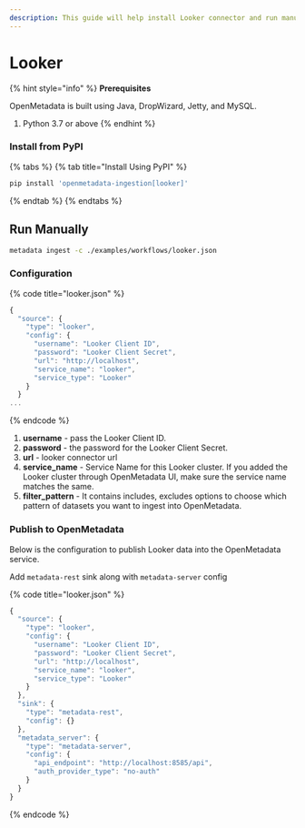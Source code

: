 ```yaml
---
description: This guide will help install Looker connector and run manually
---
```


# Looker

{% hint style="info" %}
**Prerequisites**

OpenMetadata is built using Java, DropWizard, Jetty, and MySQL.

1. Python 3.7 or above
{% endhint %}

### Install from PyPI

{% tabs %}
{% tab title="Install Using PyPI" %}
```bash
pip install 'openmetadata-ingestion[looker]'
```
{% endtab %}
{% endtabs %}

## Run Manually

```bash
metadata ingest -c ./examples/workflows/looker.json
```

### Configuration

{% code title="looker.json" %}
```javascript
{
  "source": {
    "type": "looker",
    "config": {
      "username": "Looker Client ID",
      "password": "Looker Client Secret",
      "url": "http://localhost",
      "service_name": "looker",
      "service_type": "Looker"
    }
  }
...
```
{% endcode %}

1. **username** - pass the Looker Client ID.
2. **password** - the password for the Looker Client Secret.
3. **url** - looker connector url
4. **service\_name** - Service Name for this Looker cluster. If you added the Looker cluster through OpenMetadata UI, make sure the service name matches the same.
5. **filter\_pattern** - It contains includes, excludes options to choose which pattern of datasets you want to ingest into OpenMetadata.

### Publish to OpenMetadata

Below is the configuration to publish Looker data into the OpenMetadata service.

Add `metadata-rest` sink along with `metadata-server` config

{% code title="looker.json" %}
```javascript
{
  "source": {
    "type": "looker",
    "config": {
      "username": "Looker Client ID",
      "password": "Looker Client Secret",
      "url": "http://localhost",
      "service_name": "looker",
      "service_type": "Looker"
    }
  },
  "sink": {
    "type": "metadata-rest",
    "config": {}
  },
  "metadata_server": {
    "type": "metadata-server",
    "config": {
      "api_endpoint": "http://localhost:8585/api",
      "auth_provider_type": "no-auth"
    }
  }
}
```
{% endcode %}
